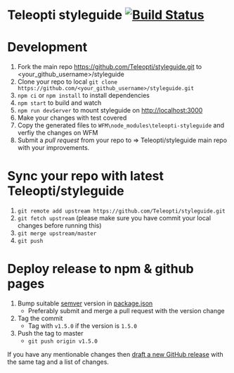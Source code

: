 # Teleopti styleguide [![Build Status](https://travis-ci.org/Teleopti/styleguide.svg?branch=master)](https://travis-ci.org/Teleopti/styleguide)

# Development
1.  Fork the main repo https://github.com/Teleopti/styleguide.git to <your_github_username>/styleguide
2.  Clone your repo to local `git clone https://github.com/<your_github_username>/styleguide.git`
3.  `npm ci` or `npm install` to install dependencies
4.  `npm start` to build and watch
5.  `npm run devServer` to mount styleguide on [http://localhost:3000](http://localhost:3000)
6.  Make your changes with test covered
7.  Copy the generated files to `WFM\node_modules\teleopti-styleguide` and verfiy the changes on WFM
8.  Submit a _pull request_ from your repo to => Teleopti/styleguide main repo with your improvements.


# Sync your repo with latest Teleopti/styleguide
1.  `git remote add upstream https://github.com/Teleopti/styleguide.git`
2.  `git fetch upstream` (please make sure you have commit your local changes before running this)
3.  `git merge upstream/master`
4.  `git push`


# Deploy release to npm & github pages

1.  Bump suitable [semver](https://semver.org/) version in [package.json](./package.json)
    *   Preferably submit and merge a pull request with the version change
2.  Tag the commit
    *   Tag with `v1.5.0` if the version is `1.5.0`
3.  Push the tag to master
    *   `git push origin v1.5.0`

If you have any mentionable changes then [draft a new GitHub release](https://github.com/Teleopti/styleguide/releases/new) with the same tag and a list of changes.
